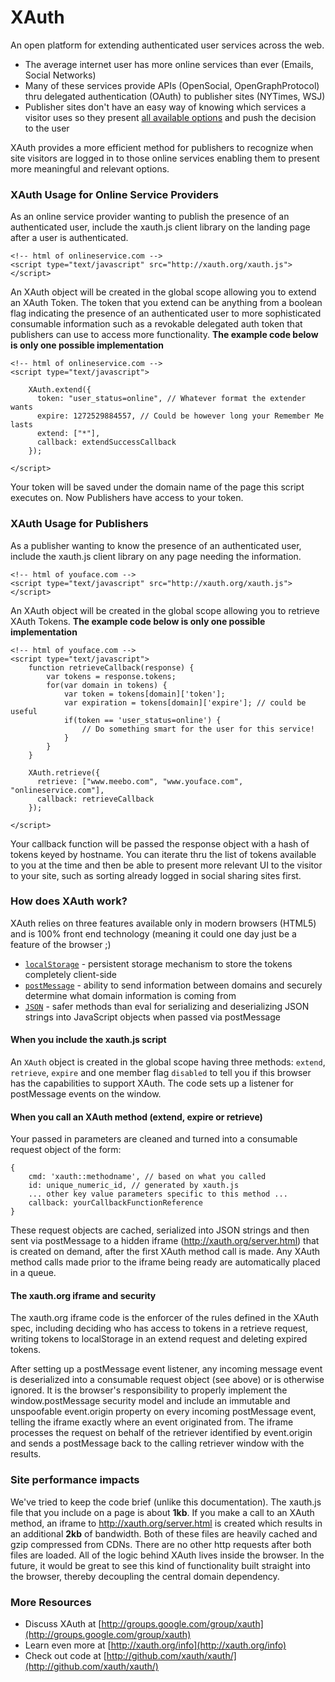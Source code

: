 XAuth
=====

An open platform for extending authenticated user services across the web.

*  The average internet user has more online services than ever (Emails, Social Networks)
*  Many of these services provide APIs (OpenSocial, OpenGraphProtocol) thru delegated authentication (OAuth) to publisher sites (NYTimes, WSJ)
*  Publisher sites don't have an easy way of knowing which services a visitor uses so they present [all available options](http://factoryjoe.com/blog/2009/04/06/does-openid-need-to-be-hard/) and push the decision to the user

XAuth provides a more efficient method for publishers to recognize when site visitors are logged in to those online services enabling them to present more meaningful and relevant options.


### XAuth Usage for Online Service Providers ###

As an online service provider wanting to publish the presence of an authenticated user, include the xauth.js client library on the landing page after a user is authenticated.

	<!-- html of onlineservice.com -->
	<script type="text/javascript" src="http://xauth.org/xauth.js"></script>

An XAuth object will be created in the global scope allowing you to extend an XAuth Token. The token that you extend can be anything from a boolean flag indicating the presence of an authenticated user to more sophisticated consumable information such as a revokable delegated auth token that publishers can use to access more functionality. **The example code below is only one possible implementation**

	<!-- html of onlineservice.com -->
	<script type="text/javascript">

		XAuth.extend({
		  token: "user_status=online", // Whatever format the extender wants
		  expire: 1272529884557, // Could be however long your Remember Me lasts
		  extend: ["*"],
		  callback: extendSuccessCallback
		});

	</script>

Your token will be saved under the domain name of the page this script executes on. Now Publishers have access to your token.


### XAuth Usage for Publishers ###

As a publisher wanting to know the presence of an authenticated user, include the xauth.js client library on any page needing the information.

	<!-- html of youface.com -->
	<script type="text/javascript" src="http://xauth.org/xauth.js"></script>

An XAuth object will be created in the global scope allowing you to retrieve XAuth Tokens. **The example code below is only one possible implementation**

	<!-- html of youface.com -->
	<script type="text/javascript">
		function retrieveCallback(response) {
			var tokens = response.tokens;
			for(var domain in tokens) {
				var token = tokens[domain]['token'];
				var expiration = tokens[domain]['expire']; // could be useful
				if(token == 'user_status=online') {
					// Do something smart for the user for this service!
				}
			}
		}

		XAuth.retrieve({
		  retrieve: ["www.meebo.com", "www.youface.com", "onlineservice.com"],
		  callback: retrieveCallback
		});
	
	</script>

Your callback function will be passed the response object with a hash of tokens keyed by hostname. You can iterate thru the list of tokens available to you at the time and then be able to present more relevant UI to the visitor to your site, such as sorting already logged in social sharing sites first.


### How does XAuth work? ###

XAuth relies on three features available only in modern browsers (HTML5) and is 100% front end technology (meaning it could one day just be a feature of the browser ;)

*  [`localStorage`](http://dev.w3.org/html5/webstorage/#the-localstorage-attribute) - persistent storage mechanism to store the tokens completely client-side
*  [`postMessage`](http://www.whatwg.org/specs/web-apps/current-work/multipage/comms.html) - ability to send information between domains and securely determine what domain information is coming from
*  [`JSON`](http://wiki.ecmascript.org/doku.php?id=es3.1:json_support) - safer methods than eval for serializing and deserializing JSON strings into JavaScript objects when passed via postMessage

#### When you include the xauth.js script ####

An `XAuth` object is created in the global scope having three methods: `extend`, `retrieve`, `expire` and one member flag `disabled` to tell you if this browser has the capabilities to support XAuth. The code sets up a listener for postMessage events on the window.

#### When you call an XAuth method (extend, expire or retrieve) ####

Your passed in parameters are cleaned and turned into a consumable request object of the form:

	{
		cmd: 'xauth::methodname', // based on what you called
		id: unique_numeric_id, // generated by xauth.js
		... other key value parameters specific to this method ...
		callback: yourCallbackFunctionReference
	}

These request objects are cached, serialized into JSON strings and then sent via postMessage to a hidden iframe (http://xauth.org/server.html) that is created on demand, after the first XAuth method call is made. Any XAuth method calls made prior to the iframe being ready are automatically placed in a queue.

#### The xauth.org iframe and security ####

The xauth.org iframe code is the enforcer of the rules defined in the XAuth spec, including deciding who has access to tokens in a retrieve request, writing tokens to localStorage in an extend request and deleting expired tokens. 

After setting up a postMessage event listener, any incoming message event is deserialized into a consumable request object (see above) or is otherwise ignored. It is the browser's responsibility to properly implement the window.postMessage security model and include an immutable and unspoofable event.origin property on every incoming postMessage event, telling the iframe exactly where an event originated from. The iframe processes the request on behalf of the retriever identified by event.origin and sends a postMessage back to the calling retriever window with the results.


### Site performance impacts ###

We've tried to keep the code brief (unlike this documentation). The xauth.js file that you include on a page is about **1kb**. If you make a call to an XAuth method, an iframe to http://xauth.org/server.html is created which results in an additional **2kb** of bandwidth. Both of these files are heavily cached and gzip compressed from CDNs. There are no other http requests after both files are loaded. All of the logic behind XAuth lives inside the browser. In the future, it would be great to see this kind of functionality built straight into the browser, thereby decoupling the central domain dependency.


### More Resources ###

*  Discuss XAuth at [http://groups.google.com/group/xauth](http://groups.google.com/group/xauth)
*  Learn even more at [http://xauth.org/info](http://xauth.org/info)
*  Check out code at [http://github.com/xauth/xauth/](http://github.com/xauth/xauth/)
